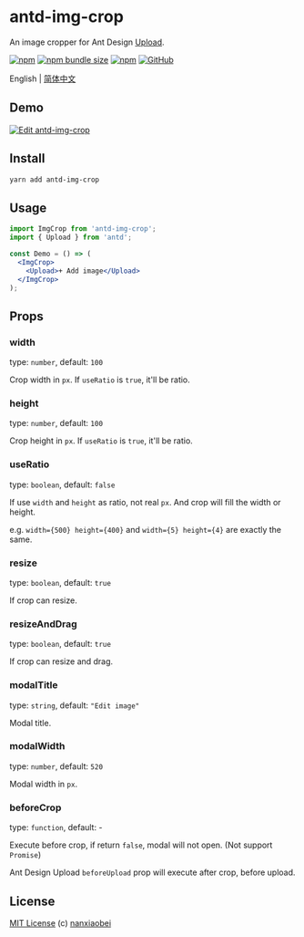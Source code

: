 # antd-img-crop

An image cropper for Ant Design [Upload](https://ant.design/components/upload/).

[![npm](https://img.shields.io/npm/v/antd-img-crop.svg?style=flat-square)](https://www.npmjs.com/package/antd-img-crop)
[![npm bundle size](https://img.shields.io/bundlephobia/minzip/antd-img-crop?style=flat-square)](https://bundlephobia.com/result?p=antd-img-crop)
[![npm](https://img.shields.io/npm/dt/antd-img-crop?style=flat-square)](https://www.npmtrends.com/antd-img-crop)
[![GitHub](https://img.shields.io/github/license/nanxiaobei/antd-img-crop?style=flat-square)](https://github.com/nanxiaobei/antd-img-crop/blob/master/LICENSE)

English | [简体中文](./README.zh-CN.md)

## Demo

[![Edit antd-img-crop](https://codesandbox.io/static/img/play-codesandbox.svg)](https://codesandbox.io/s/antd-img-crop-4qoom5p9x4?fontsize=14)

## Install

```sh
yarn add antd-img-crop
```

## Usage

```jsx harmony
import ImgCrop from 'antd-img-crop';
import { Upload } from 'antd';

const Demo = () => (
  <ImgCrop>
    <Upload>+ Add image</Upload>
  </ImgCrop>
);
```

## Props

### width

type: `number`, default: `100`

Crop width in `px`. If `useRatio` is `true`, it'll be ratio.

### height

type: `number`, default: `100`

Crop height in `px`. If `useRatio` is `true`, it'll be ratio.

### useRatio

type: `boolean`, default: `false`

If use `width` and `height` as ratio, not real `px`. And crop will fill the width or height.

e.g. `width={500} height={400}` and `width={5} height={4}` are exactly the same.

### resize

type: `boolean`, default: `true`

If crop can resize.

### resizeAndDrag

type: `boolean`, default: `true`

If crop can resize and drag.

### modalTitle

type: `string`, default: `"Edit image"`

Modal title.

### modalWidth

type: `number`, default: `520`

Modal width in `px`.

### beforeCrop

type: `function`, default: -

Execute before crop, if return `false`, modal will not open. (Not support `Promise`)

Ant Design Upload `beforeUpload` prop will execute after crop, before upload.

## License

[MIT License](https://github.com/nanxiaobei/antd-img-crop/blob/master/LICENSE) (c) [nanxiaobei](https://mrlee.me/)
